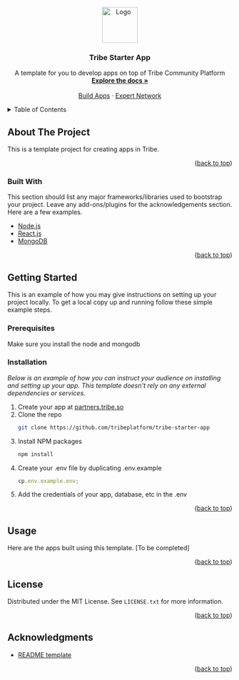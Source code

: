 <div id="top"></div>

<br />
<div align="center">
  <a href="https://github.com/othneildrew/Best-README-Template">
    <img src="https://tribe.so/webflow-v2/images/TribeLogo.svg" alt="Logo" width="80" height="80">
  </a>

  <h3 align="center">Tribe Starter App</h3>

  <p align="center">
    A template for you to develop apps on top of Tribe Community Platform
    <br />
    <a href="https://partners.tribe.so/docs/guide/index/"><strong>Explore the docs »</strong></a>
    <br />
    <br />
    <a href="https://partners.tribe.so/portal/">Build Apps</a>
    ·
    <a href="https://tribe-community.typeform.com/to/FpsR55AT"> Expert Network </a>
</div>

<!-- TABLE OF CONTENTS -->
<details>
  <summary>Table of Contents</summary>
  <ol>
    <li>
      <a href="#about-the-project">About The Project</a>
      <ul>
        <li><a href="#built-with">Built With</a></li>
      </ul>
    </li>
    <li>
      <a href="#getting-started">Getting Started</a>
      <ul>
        <li><a href="#prerequisites">Prerequisites</a></li>
        <li><a href="#installation">Installation</a></li>
      </ul>
    </li>
    <li><a href="#usage">Usage</a></li>
    <li><a href="#license">License</a></li>
    <li><a href="#acknowledgments">Acknowledgments</a></li>
  </ol>
</details>

<!-- ABOUT THE PROJECT -->

## About The Project

This is a template project for creating apps in Tribe.

<p align="right">(<a href="#top">back to top</a>)</p>

### Built With

This section should list any major frameworks/libraries used to bootstrap your project. Leave any add-ons/plugins for the acknowledgements section. Here are a few examples.

- [Node.js](https://nodejs.org/en/)
- [React.js](https://reactjs.org/)
- [MongoDB](https://www.mongodb.com)

<p align="right">(<a href="#top">back to top</a>)</p>

<!-- GETTING STARTED -->

## Getting Started

This is an example of how you may give instructions on setting up your project locally.
To get a local copy up and running follow these simple example steps.

### Prerequisites

Make sure you install the node and mongodb

### Installation

_Below is an example of how you can instruct your audience on installing and setting up your app. This template doesn't rely on any external dependencies or services._

1. Create your app at [partners.tribe.so](https://partners.tribe.so)
2. Clone the repo
   ```sh
   git clone https://github.com/tribeplatform/tribe-starter-app
   ```
3. Install NPM packages
   ```sh
   npm install
   ```
4. Create your .env file by duplicating .env.example
   ```js
   cp.env.example.env;
   ```
5. Add the credentials of your app, database, etc in the .env

<p align="right">(<a href="#top">back to top</a>)</p>

<!-- USAGE EXAMPLES -->

## Usage

Here are the apps built using this template.
[To be completed]

<p align="right">(<a href="#top">back to top</a>)</p>

## License

Distributed under the MIT License. See `LICENSE.txt` for more information.

<p align="right">(<a href="#top">back to top</a>)</p>

## Acknowledgments

- [README template](https://github.com/othneildrew/Best-README-Template)

<p align="right">(<a href="#top">back to top</a>)</p>

[forks-shield]: https://img.shields.io/github/forks/othneildrew/Best-README-Template.svg?style=for-the-badge
[forks-url]: https://github.com/tribeplatform/tribe-starter-app/network/members
[stars-url]: https://github.com/tribeplatform/tribe-starter-app/stargazers
[issues-url]: https://github.com/tribeplatform/tribe-starter-app/issues
[product-screenshot]: images/screenshot.png
